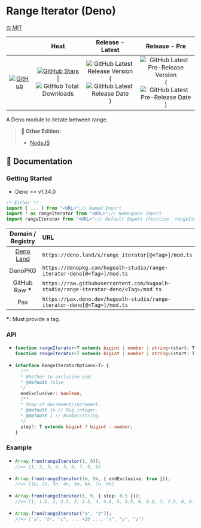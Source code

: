 # Range Iterator (Deno)

[⚖️ MIT](./LICENSE.md)

|  | **Heat** | **Release - Latest** | **Release - Pre** |
|:-:|:-:|:-:|:-:|
| [![GitHub](https://img.shields.io/badge/GitHub-181717?logo=github&logoColor=ffffff&style=flat-square "GitHub")](https://github.com/hugoalh-studio/range-iterator-deno) | [![GitHub Stars](https://img.shields.io/github/stars/hugoalh-studio/range-iterator-deno?label=&logoColor=ffffff&style=flat-square "GitHub Stars")](https://github.com/hugoalh-studio/range-iterator-deno/stargazers) \| ![GitHub Total Downloads](https://img.shields.io/github/downloads/hugoalh-studio/range-iterator-deno/total?label=&style=flat-square "GitHub Total Downloads") | ![GitHub Latest Release Version](https://img.shields.io/github/release/hugoalh-studio/range-iterator-deno?sort=semver&label=&style=flat-square "GitHub Latest Release Version") (![GitHub Latest Release Date](https://img.shields.io/github/release-date/hugoalh-studio/range-iterator-deno?label=&style=flat-square "GitHub Latest Release Date")) | ![GitHub Latest Pre-Release Version](https://img.shields.io/github/release/hugoalh-studio/range-iterator-deno?include_prereleases&sort=semver&label=&style=flat-square "GitHub Latest Pre-Release Version") (![GitHub Latest Pre-Release Date](https://img.shields.io/github/release-date-pre/hugoalh-studio/range-iterator-deno?label=&style=flat-square "GitHub Latest Pre-Release Date")) |

A Deno module to iterate between range.

> **🔗 Other Edition:**
>
> - [NodeJS](https://github.com/hugoalh-studio/range-iterator-nodejs)

## 📓 Documentation

### Getting Started

- Deno >= v1.34.0

```ts
/* Either */
import { ... } from "<URL>";// Named Import
import * as rangeIterator from "<URL>";// Namespace Import
import rangeIterator from "<URL>";// Default Import (Function `rangeIterator`)
```

| **Domain / Registry** | **URL** |
|:-:|:--|
| [Deno Land](https://deno.land/x/range_iterator) | `https://deno.land/x/range_iterator[@<Tag>]/mod.ts` |
| DenoPKG | `https://denopkg.com/hugoalh-studio/range-iterator-deno[@<Tag>]/mod.ts` |
| GitHub Raw **\*** | `https://raw.githubusercontent.com/hugoalh-studio/range-iterator-deno/<Tag>/mod.ts` |
| Pax | `https://pax.deno.dev/hugoalh-studio/range-iterator-deno[@<Tag>]/mod.ts` |

**\*:** Must provide a tag.

### API

- ```ts
  function rangeIterator<T extends bigint | number | string>(start: T, end: T, step?: RangeIteratorOptions<T>["step"]): Generator<T, void, unknown>;
  function rangeIterator<T extends bigint | number | string>(start: T, end: T, options?: RangeIteratorOptions<T>): Generator<T, void, unknown>;
  ```
- ```ts
  interface RangeIteratorOptions<T> {
    /**
    * Whether to exclusive end.
    * @default false
    */
    endExclusive?: boolean;
    /**
    * Step of decrement/increment.
    * @default 1n // Big integer.
    * @default 1 // Number/String.
    */
    step?: T extends bigint ? bigint : number;
  }
  ```

### Example

- ```ts
  Array.from(rangeIterator(1, 9));
  //=> [1, 2, 3, 4, 5, 6, 7, 8, 9]
  ```
- ```ts
  Array.from(rangeIterator(1n, 9n, { endExclusive: true }));
  //=> [1n, 2n, 3n, 4n, 5n, 6n, 7n, 8n]
  ```
- ```ts
  Array.from(rangeIterator(1, 9, { step: 0.5 }));
  //=> [1, 1.5, 2, 2.5, 3, 3.5, 4, 4.5, 5, 5.5, 6, 6.5, 7, 7.5, 8, 8.5, 9]
  ```
- ```ts
  Array.from(rangeIterator("a", "z"));
  //=> ["a", "b", "c", ... +20 ..., "x", "y", "z"]
  ```

